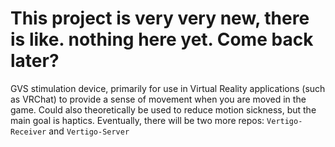 # This project is very very new, there is like. nothing here yet. Come back later?
GVS stimulation device, primarily for use in Virtual Reality applications (such as VRChat) to provide a sense of movement when you are moved in the game. Could also theoretically be used to reduce motion sickness, but the main goal is haptics.
Eventually, there will be two more repos: `Vertigo-Receiver` and `Vertigo-Server`
